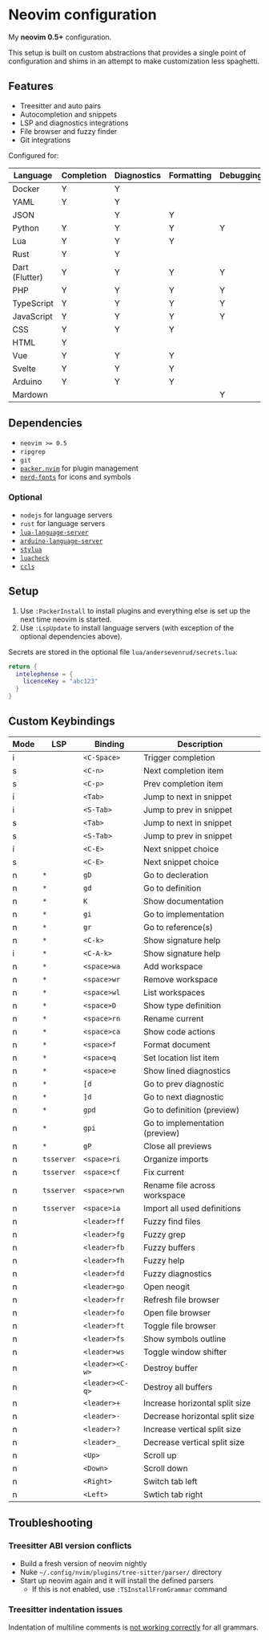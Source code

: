 # Neovim configuration

My **neovim 0.5+** configuration.

This setup is built on custom abstractions that provides a single point of
configuration and shims in an attempt to make customization less spaghetti.

## Features

* Treesitter and auto pairs
* Autocompletion and snippets
* LSP and diagnostics integrations
* File browser and fuzzy finder
* Git integrations

Configured for:

| Language         | Completion | Diagnostics | Formatting | Debugging |
| ---------------- | ---------- | ----------- | ---------- | --------- |
| Docker           | Y          | Y           |            |           |
| YAML             | Y          | Y           |            |           |
| JSON             |            | Y           | Y          |           |
| Python           | Y          | Y           | Y          | Y         |
| Lua              | Y          | Y           | Y          |           |
| Rust             | Y          | Y           |            |           |
| Dart (Flutter)   | Y          | Y           | Y          | Y         |
| PHP              | Y          | Y           | Y          | Y         |
| TypeScript       | Y          | Y           | Y          | Y         |
| JavaScript       | Y          | Y           | Y          | Y         |
| CSS              | Y          | Y           | Y          |           |
| HTML             | Y          |             |            |           |
| Vue              | Y          | Y           | Y          |           |
| Svelte           | Y          | Y           | Y          |           |
| Arduino          | Y          | Y           | Y          |           |
| Mardown          |            |             |            | Y         |

## Dependencies

- `neovim >= 0.5`
- `ripgrep`
- `git`
- [`packer.nvim`](https://github.com/wbthomason/packer.nvim) for plugin management
- [`nerd-fonts`](https://www.nerdfonts.com/) for icons and symbols

### Optional

- `nodejs` for language servers
- `rust` for language servers
- [`lua-language-server`](https://github.com/sumneko/lua-language-server)
- [`arduino-language-server`](https://github.com/arduino/arduino-language-server)
- [`stylua`](https://github.com/JohnnyMorganz/StyLua)
- [`luacheck`](https://github.com/mpeterv/luacheck)
- [`ccls`](https://github.com/MaskRay/ccls)

## Setup

1. Use `:PackerInstall` to install plugins and everything else is set up the next time neovim is started.
2. Use `:LspUpdate` to install language servers (with exception of the optional dependencies above).

Secrets are stored in the optional file `lua/andersevenrud/secrets.lua`:

```lua
return {
  intelephense = {
    licenceKey = "abc123"
  }
}
```

## Custom Keybindings

| Mode     | LSP          | Binding          | Description                            |
| -------- | ------------ | ---------------- | -------------------------------------- |
| i        |              | `<C-Space>`      | Trigger completion                     |
| s        |              | `<C-n>`          | Next completion item                   |
| s        |              | `<C-p>`          | Prev completion item                   |
| i        |              | `<Tab>`          | Jump to next in snippet                |
| i        |              | `<S-Tab>`        | Jump to prev in snippet                |
| s        |              | `<Tab>`          | Jump to next in snippet                |
| s        |              | `<S-Tab>`        | Jump to prev in snippet                |
| i        |              | `<C-E>`          | Next snippet choice                    |
| s        |              | `<C-E>`          | Next snippet choice                    |
| n        | `*`          | `gD`             | Go to decleration                      |
| n        | `*`          | `gd`             | Go to definition                       |
| n        | `*`          | `K`              | Show documentation                     |
| n        | `*`          | `gi`             | Go to implementation                   |
| n        | `*`          | `gr`             | Go to reference(s)                     |
| n        | `*`          | `<C-k>`          | Show signature help                    |
| i        | `*`          | `<C-A-k>`        | Show signature help                    |
| n        | `*`          | `<space>wa`      | Add workspace                          |
| n        | `*`          | `<space>wr`      | Remove workspace                       |
| n        | `*`          | `<space>wl`      | List workspaces                        |
| n        | `*`          | `<space>D`       | Show type definition                   |
| n        | `*`          | `<space>rn`      | Rename current                         |
| n        | `*`          | `<space>ca`      | Show code actions                      |
| n        | `*`          | `<space>f`       | Format document                        |
| n        | `*`          | `<space>q`       | Set location list item                 |
| n        | `*`          | `<space>e`       | Show lined diagnostics                 |
| n        | `*`          | `[d`             | Go to prev diagnostic                  |
| n        | `*`          | `]d`             | Go to next diagnostic                  |
| n        | `*`          | `gpd`            | Go to definition (preview)             |
| n        | `*`          | `gpi`            | Go to implementation (preview)         |
| n        | `*`          | `gP`             | Close all previews                     |
| n        | `tsserver`   | `<space>ri`      | Organize imports                       |
| n        | `tsserver`   | `<space>cf`      | Fix current                            |
| n        | `tsserver`   | `<space>rwn`     | Rename file across workspace           |
| n        | `tsserver`   | `<space>ia`      | Import all used definitions            |
| n        |              | `<leader>ff`     | Fuzzy find files                       |
| n        |              | `<leader>fg`     | Fuzzy grep                             |
| n        |              | `<leader>fb`     | Fuzzy buffers                          |
| n        |              | `<leader>fh`     | Fuzzy help                             |
| n        |              | `<leader>fd`     | Fuzzy diagnostics                      |
| n        |              | `<leader>go`     | Open neogit                            |
| n        |              | `<leader>fr`     | Refresh file browser                   |
| n        |              | `<leader>fo`     | Open file browser                      |
| n        |              | `<leader>ft`     | Toggle file browser                    |
| n        |              | `<leader>fs`     | Show symbols outline                   |
| n        |              | `<leader>ws`     | Toggle window shifter                  |
| n        |              | `<leader><C-w>`  | Destroy buffer                         |
| n        |              | `<leader><C-q>`  | Destroy all buffers                    |
| n        |              | `<leader>+`      | Increase horizontal split size         |
| n        |              | `<leader>-`      | Decrease horizontal split size         |
| n        |              | `<leader>?`      | Increase vertical split size           |
| n        |              | `<leader>_`      | Decrease vertical split size           |
| n        |              | `<Up>`           | Scroll up                              |
| n        |              | `<Down>`         | Scroll down                            |
| n        |              | `<Right>`        | Switch tab left                        |
| n        |              | `<Left>`         | Swtich tab right                       |


## Troubleshooting

### Treesitter ABI version conflicts

* Build a fresh version of neovim nightly
* Nuke `~/.config/nvim/plugins/tree-sitter/parser/` directory
* Start up neovim again and it will install the defined parsers
  * If this is not enabled, use `:TSInstallFromGrammar` command

### Treesitter indentation issues

Indentation of multiline comments is [not working correctly](https://github.com/nvim-treesitter/nvim-treesitter/projects/6) for all grammars.
